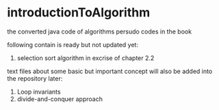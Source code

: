 introductionToAlgorithm
=======================

the converted java code of algorithms persudo codes in the book

following contain is ready but not updated yet:
1. selection sort algorithm in excrise of chapter 2.2

text files about some basic but important concept will also be added into the repository later:
1. Loop invariants
2. divide-and-conquer approach  
